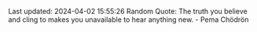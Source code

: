 Last updated: 2024-04-02 15:55:26
Random Quote: The truth you believe and cling to makes you unavailable to hear anything new. - Pema Chödrön